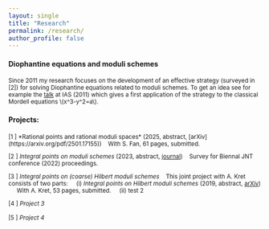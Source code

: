 ```yaml
---
layout: single
title: "Research"
permalink: /research/
author_profile: false
---
```


#### Diophantine equations and moduli schemes

<small>Since 2011 my research focuses on the development of an effective strategy (surveyed in [2]) for solving Diophantine equations related to moduli schemes. To get an idea see for example the [talk](www.ias.edu/video/short/vonkenel) at IAS (2011) which gives a first application of the strategy to the classical Mordell equations \\(x^3-y^2=a\\).</small>
#### Projects:
<small>
[1 ] *Rational points and rational moduli spaces* (2025, abstract<!--(../_research/proj1.md)-->, [arXiv](https://arxiv.org/pdf/2501.17155))  
&nbsp;&nbsp; With S. Fan, 61 pages, submitted.  

[2 ] *Integral points on moduli schemes*  (2023, abstract, [journal](https://www.sciencedirect.com/science/article/abs/pii/S0022314X24001744))
&nbsp;&nbsp; Survey for Biennal JNT conference (2022) proceedings.

[3 ] *Integral points on (coarse) Hilbert moduli schemes*
&nbsp;&nbsp; This joint project with A. Kret consists of two parts:
&nbsp;&nbsp;&nbsp; (i) *Integral points on Hilbert moduli schemes* (2019, abstract, [arXiv](https://arxiv.org/abs/1904.03503))
&nbsp;&nbsp;&nbsp;&nbsp; With A. Kret, 53 pages, submitted.
&nbsp;&nbsp;&nbsp; (ii) test 2  

[4 ] *Project 3*  

[5 ] *Project 4*  
</small>
